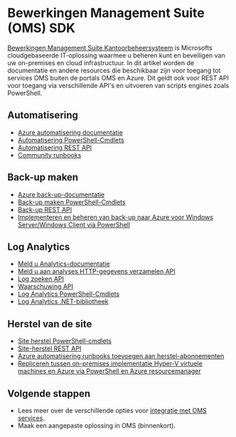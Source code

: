 <properties
   pageTitle="Bewerkingen Management Suite (OMS) SDK | Microsoft Azure"
   description="In dit artikel worden de documentatie en andere resources die beschikbaar zijn voor toegang tot services OMS buiten de portals OMS en Azure.  Dit geldt ook voor REST API voor toegang via verschillende API's en uitvoeren van scripts engines zoals PowerShell"
   services="operations-management-suite"
   documentationCenter=""
   authors="bwren"
   manager="jwhit"
   editor="tysonn" />
<tags
   ms.service="operations-management-suite"
   ms.devlang="na"
   ms.topic="article"
   ms.tgt_pltfrm="na"
   ms.workload="infrastructure-services"
   ms.date="09/26/2016"
   ms.author="bwren" />

# <a name="operations-management-suite-oms-sdk"></a>Bewerkingen Management Suite (OMS) SDK
[Bewerkingen Management Suite Kantoorbeheersysteem](../operations-management-suite/operations-management-suite-overview.md) is Microsofts cloudgebaseerde IT-oplossing waarmee u beheren kunt en beveiligen van uw on-premises en cloud infrastructuur.  In dit artikel worden de documentatie en andere resources die beschikbaar zijn voor toegang tot services OMS buiten de portals OMS en Azure.  Dit geldt ook voor REST API voor toegang via verschillende API's en uitvoeren van scripts engines zoals PowerShell. 


## <a name="automation"></a>Automatisering
- [Azure automatisering documentatie](http://azure.microsoft.com/documentation/services/automation)
- [Automatisering PowerShell-Cmdlets](http://msdn.microsoft.com/library/dn690262.aspx)
- [Automatisering REST API](http://msdn.microsoft.com/library/mt662285.aspx)
- [Community runbooks](https://gallery.technet.microsoft.com/scriptcenter/site/search?f%5B0%5D.Type=RootCategory&f%5B0%5D.Value=WindowsAzure&f%5B0%5D.Text=Windows%20Azure)



## <a name="backup"></a>Back-up maken
- [Azure back-up-documentatie](http://azure.microsoft.com/documentation/services/backup)
- [Back-up maken PowerShell-Cmdlets](https://msdn.microsoft.com/library/mt619253.aspx)
- [Back-up REST API](https://msdn.microsoft.com/library/azure/mt772375.aspx)
- [Implementeren en beheren van back-up naar Azure voor Windows Server/Windows Client via PowerShell](../backup/backup-client-automation.md)


## <a name="log-analytics"></a>Log Analytics
- [Meld u Analytics-documentatie](http://azure.microsoft.com/documentation/services/log-analytics)
- [Meld u aan analyses HTTP-gegevens verzamelen API](../log-analytics/log-analytics-data-collector-api.md)
- [Log zoeken API](../log-analytics/log-analytics-log-search-api.md)
- [Waarschuwing API](../log-analytics/log-analytics-api-alerts.md)
- [Log Analytics PowerShell-Cmdlets](https://msdn.microsoft.com/library/mt188224.aspx)
- [Log Analytics .NET-bibliotheek](https://www.nuget.org/packages/Microsoft.Azure.Management.OperationalInsights/0.16.0-preview)

## <a name="site-recovery"></a>Herstel van de site
- [Site herstel PowerShell-cmdlets](https://msdn.microsoft.com/library/mt637930.aspx)
- [Site-herstel REST API](https://msdn.microsoft.com/library/azure/mt750497.aspx)
- [Azure automatisering runbooks toevoegen aan herstel-abonnementen](../site-recovery/site-recovery-runbook-automation.md)
- [Repliceren tussen on-premises implementatie Hyper-V virtuele machines en Azure via PowerShell en Azure resourcemanager](../site-recovery/site-recovery-deploy-with-powershell-resource-manager.md)

## <a name="next-steps"></a>Volgende stappen

- Lees meer over de verschillende opties voor [integratie met OMS services](operations-management-suite-integration.md).
- Maak een aangepaste oplossing in OMS (binnenkort).
